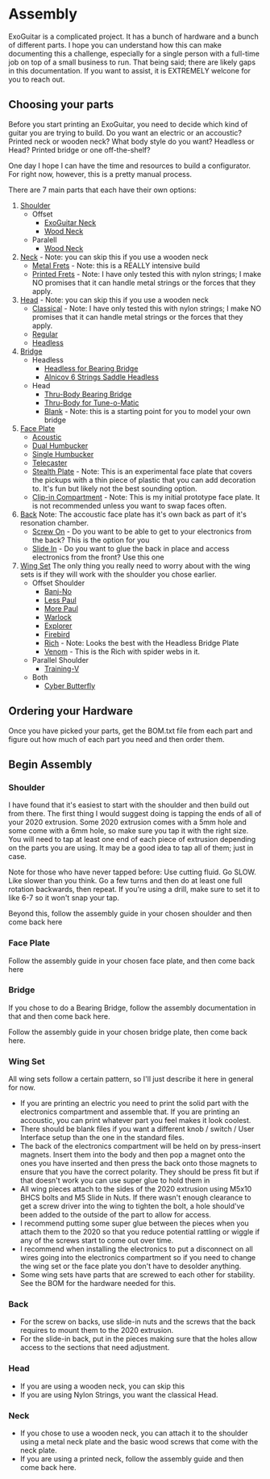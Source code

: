 # Assembly

ExoGuitar is a complicated project.  It has a bunch of hardware and a bunch of different parts.  I hope you can understand how this can make documenting this a challenge, especially for a single person with a full-time job on top of a small business to run.  That being said; there are likely gaps in this documentation.  If you want to assist, it is EXTREMELY welcone for you to reach out. 

## Choosing your parts

Before you start printing an ExoGuitar, you need to decide which kind of guitar you are trying to build.  Do you want an electric or an accoustic?  Printed neck or wooden neck?  What body style do you want? Headless or Head?  Printed bridge or one off-the-shelf?

One day I hope I can have the time and resources to build a configurator.  For right now, however, this is a pretty manual process. 

There are 7 main parts that each have their own options:

1. [Shoulder](/models/Shoulders/)
    - Offset 
        - [ExoGuitar Neck](/models/Shoulders/Offset%20-%20ExoGuitar%20Neck/ASSEMBLY.md)
        - [Wood Neck](/models/Shoulders/Offset%20-%20Regular%20Neck/ASSEMBLY.md)
    - Paralell
        - [Wood Neck](/models/Shoulders/Parallel%20-%20Regular%20Neck/ASSEMBLY.md)
2. [Neck](/models/Neck/) - Note: you can skip this if you use a wooden neck
    - [Metal Frets](/models/Neck/Neck%20with%20Metal%20Frets/ASSEMBLY.md) - Note: this is a REALLY intensive build
    - [Printed Frets](/models/Neck/Neck%20with%20Printed%20Frets/ASSEMBLY.md)  - Note: I have only tested this with nylon strings; I make NO promises that it can handle metal strings or the forces that they apply. 
3. [Head](/models/Head/) - Note: you can skip this if you use a wooden neck
    - [Classical](/models/Head/Classical/ASSEMBLY.md) - Note: I have only tested this with nylon strings; I make NO promises that it can handle metal strings or the forces that they apply. 
    - [Regular](/models/Head/Head/ASSEMBLY.md)
    - [Headless](/models/Head/Headless%20Adjustable%20Nut/ASSEMBLY.md)
4. [Bridge](/models/Bridge/)
    - Headless 
        - [Headless for Bearing Bridge](/models/Bridge/Headless%20Bridge%20Plate/ASSEMBLY.md)
        - [Alnicov 6 Strings Saddle Headless](/models/Bridge/Alnicov%206%20Strings%20Saddle%20Headless/ASSEMBLY.md)
    - Head
        - [Thru-Body Bearing Bridge](/models/Bridge/Thru-Body%20Bridge%20Plate%20-%20Bearing%20Bridge/ASSEMBLY.md)
        - [Thru-Body for Tune-o-Matic](/models/Bridge/Thru-Body%20Bridge%20Plate%20-%20Tune-O-matic/ASSEMBLY.md)
        - [Blank](/models/Bridge/Blank/) - Note: this is a starting point for you to model your own bridge
5. [Face Plate](/models/Face%20Plates/)
    - [Acoustic](/models/Face%20Plates/Acoustic/ASSEMBLY.md)
    - [Dual Humbucker](/models/Face%20Plates/Dual%20Humbucker/ASSEMBLY.md)
    - [Single Humbucker](/models/Face%20Plates/Single%20Humbucker/ASSEMBLY.md)
    - [Telecaster](/models/Face%20Plates/Telecaster/ASSEMBLY.md)
    - [Stealth Plate](/models/Face%20Plates/StealthPlate/ASSEMBLY.md) - Note: This is an experimental face plate that covers the pickups with a thin piece of plastic that you can add decoration to.  It's fun but likely not the best sounding option. 
    - [Clip-in Compartment](/models/Face%20Plates/Clip-In%20Compartment/ASSEMBLY.md) - Note: This is my initial prototype face plate.  It is not recommended unless you want to swap faces often.
6. [Back](/models/Back/)
    Note: The accoustic face plate has it's own back as part of it's resonation chamber. 
    - [Screw On](/models/Back/Screw%20On/) - Do you want to be able to get to your electronics from the back?  This is the option for you
    - [Slide In](/models/Back/Slide%20In/) - Do you want to glue the back in place and access electronics from the front?  Use this one
7. [Wing Set](/models/Wing%20Sets/)
    The only thing you really need to worry about with the wing sets is if they will work with the shoulder you chose earlier.  
    - Offset Shoulder
        - [Banj-No](/models/Wing%20Sets/BanjNo/)
        - [Less Paul](/models/Wing%20Sets/Less%20Paul/)
        - [More Paul](/models/Wing%20Sets/More%20Paul/)
        - [Warlock](/models/Wing%20Sets/Warlock/)
        - [Explorer](/models/Wing%20Sets/Explorer/)
        - [Firebird](/models/Wing%20Sets/Firebird/)
        - [Rich](/models/Wing%20Sets/Rich/) - Note: Looks the best with the Headless Bridge Plate
        - [Venom](/models/Wing%20Sets/Venom/) - This is the Rich with spider webs in it.
    - Parallel Shoulder
        - [Training-V](/models/Wing%20Sets/Training-V/)
    - Both
        - [Cyber Butterfly](/models/Wing%20Sets/Cyber%20Butterfly/)
    
## Ordering your Hardware

Once you have picked your parts, get the BOM.txt file from each part and figure out how much of each part you need and then order them.  

## Begin Assembly

### Shoulder

I have found that it's easiest to start with the shoulder and then build out from there.  The first thing I would suggest doing is tapping the ends of all of your 2020 extrusion.  Some 2020 extrusion comes with a 5mm hole and some come with a 6mm hole, so make sure you tap it with the right size.  You will need to tap at least one end of each piece of extrusion depending on the parts you are using.  It may be a good idea to tap all of them; just in case.  

Note for those who have never tapped before:  Use cutting fluid.  Go SLOW.  Like slower than you think.  Go a few turns and then do at least one full rotation backwards, then repeat.  If you're using a drill, make sure to set it to like 6-7 so it won't snap your tap.  

Beyond this, follow the assembly guide in your chosen shoulder and then come back here

### Face Plate

Follow the assembly guide in your chosen face plate, and then come back here

### Bridge 

If you chose to do a Bearing Bridge, follow the assembly documentation in that and then come back here. 

Follow the assembly guide in your chosen bridge plate, then come back here.

### Wing Set

All wing sets follow a certain pattern, so I'll just describe it here in general for now. 
- If you are printing an electric you need to print the solid part with the electronics compartment and assemble that.  If you are printing an accoustic, you can print whatever part you feel makes it look coolest. 
- There should be blank files if you want a different knob / switch / User Interface setup than the one in the standard files. 
- The back of the electronics compartment will be held on by press-insert magnets.  Insert them into the body and then pop a magnet onto the ones you have inserted and then press the back onto those magnets to ensure that you have the correct polarity.  They should be press fit but if that doesn't work you can use super glue to hold them in
- All wing pieces attach to the sides of the 2020 extrusion using M5x10 BHCS bolts and M5 Slide in Nuts.  If there wasn't enough clearance to get a screw driver into the wing to tighten the bolt, a hole should've been added to the outside of the part to allow for access. 
- I recommend putting some super glue between the pieces when you attach them to the 2020 so that you reduce potential rattling or wiggle if any of the screws start to come out over time.
- I recommend when installing the electronics to put a disconnect on all wires going into the electronics compartment so if you need to change the wing set or the face plate you don't have to desolder anything. 
- Some wing sets have parts that are screwed to each other for stability.  See the BOM for the hardware needed for this.  

### Back
 - For the screw on backs, use slide-in nuts and the screws that the back requires to mount them to the 2020 extrusion. 
 - For the slide-in back, put in the pieces making sure that the holes allow access to the sections that need adjustment. 

### Head
- If you are using a wooden neck, you can skip this
- If you are using Nylon Strings, you want the classical Head.  

### Neck
 - If you chose to use a wooden neck, you can attach it to the shoulder using a metal neck plate and the basic wood screws that come with the neck plate. 
 - If you are using a printed neck, follow the assembly guide and then come back here. 

